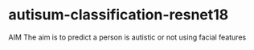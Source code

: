 # autisum-classification-resnet18

AIM
The aim is to predict a person is autistic or not using facial features

